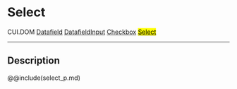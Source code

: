 # Select
<span class="inheritance">CUI.DOM
<a href="#Documentation/elements/datafield">Datafield</a>
<a href="#Documentation/elements/datafieldinput">DatafieldInput</a>
<a href="#Documentation/elements/checkbox">Checkbox</a>
<a href="#Documentation/elements/select"><mark>Select</mark></a>
</span>
***

## Description
@@include(select_p.md)
